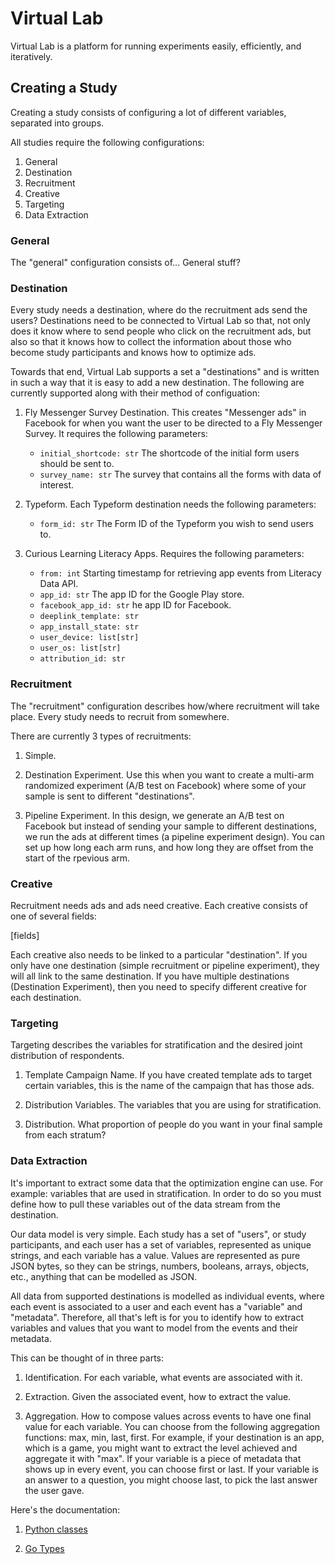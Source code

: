 # Virtual Lab

Virtual Lab is a platform for running experiments easily, efficiently, and iteratively.

## Creating a Study

Creating a study consists of configuring a lot of different variables, separated into groups.

All studies require the following configurations:

1. General
2. Destination
3. Recruitment
4. Creative
5. Targeting
6. Data Extraction

### General

The "general" configuration consists of... General stuff?


### Destination

Every study needs a destination, where do the recruitment ads send the users? Destinations need to be connected to Virtual Lab so that, not only does it know where to send people who click on the recruitment ads, but also so that it knows how to collect the information about those who become study participants and knows how to optimize ads.

Towards that end, Virtual Lab supports a set a "destinations" and is written in such a way that it is easy to add a new destination. The following are currently supported along with their method of configuation:

1. Fly Messenger Survey Destination. This creates "Messenger ads" in Facebook for when you want the user to be directed to a Fly Messenger Survey. It requires the following parameters:
   - `initial_shortcode: str` The shortcode of the initial form users should be sent to.
   - `survey_name: str` The survey that contains all the forms with data of interest.

2. Typeform. Each Typeform destination needs the following parameters:
    - `form_id: str` The Form ID of the Typeform you wish to send users to.

3. Curious Learning Literacy Apps. Requires the following parameters:
   - `from: int` Starting timestamp for retrieving app events from Literacy Data API.
   - `app_id: str` The app ID for the Google Play store.
   - `facebook_app_id: str` he app ID for Facebook.
   - `deeplink_template: str`
   - `app_install_state: str`
   - `user_device: list[str]`
   - `user_os: list[str]`
   - `attribution_id: str`


### Recruitment

The "recruitment" configuration describes how/where recruitment will take place. Every study needs to recruit from somewhere.

There are currently 3 types of recruitments:

1. Simple.

2. Destination Experiment. Use this when you want to create a multi-arm randomized experiment (A/B test on Facebook) where some of your sample is sent to different "destinations".

3. Pipeline Experiment. In this design, we generate an A/B test on Facebook but instead of sending your sample to different destinations, we run the ads at different times (a pipeline experiment design). You can set up how long each arm runs, and how long they are offset from the start of the rpevious arm.


### Creative

Recruitment needs ads and ads need creative. Each creative consists of one of several fields:

[fields]

Each creative also needs to be linked to a particular "destination". If you only have one destination (simple recruitment or pipeline experiment), they will all link to the same destination. If you have multiple destinations (Destination Experiment), then you need to specify different creative for each destination.

### Targeting

Targeting describes the variables for stratification and the desired joint distribution of respondents.

1. Template Campaign Name. If you have created template ads to target certain variables, this is the name of the campaign that has those ads.

2. Distribution Variables. The variables that you are using for stratification.

3. Distribution. What proportion of people do you want in your final sample from each stratum?


### Data Extraction

It's important to extract some data that the optimization engine can use. For example: variables that are used in stratification. In order to do so you must define how to pull these variables out of the data stream from the destination.

Our data model is very simple. Each study has a set of "users", or study participants, and each user has a set of variables, represented as unique strings, and each variable has a value. Values are represented as pure JSON bytes, so they can be strings, numbers, booleans, arrays, objects, etc., anything that can be modelled as JSON.

All data from supported destinations is modelled as individual events, where each event is associated to a user and each event has a "variable" and "metadata". Therefore, all that's left is for you to identify how to extract variables and values that you want to model from the events and their metadata.

This can be thought of in three parts:

1. Identification. For each variable, what events are associated with it.

2. Extraction. Given the associated event, how to extract the value.

3. Aggregation. How to compose values across events to have one final value for each variable. You can choose from the following aggregation functions: max, min, last, first. For example, if your destination is an app, which is a game, you might want to extract the level achieved and aggregate it with "max". If your variable is a piece of metadata that shows up in every event, you can choose first or last. If your variable is an answer to a question, you might choose last, to pick the last answer the user gave.


Here's the documentation:
1. [Python classes](https://github.com/vlab-research/vlab/blob/spike-recruitment-data/adopt/adopt/study_conf.py#L24-L39)

2. [Go Types](https://github.com/vlab-research/vlab/blob/spike-recruitment-data/inference/swoosh/inference_data.go#L14-L31)
